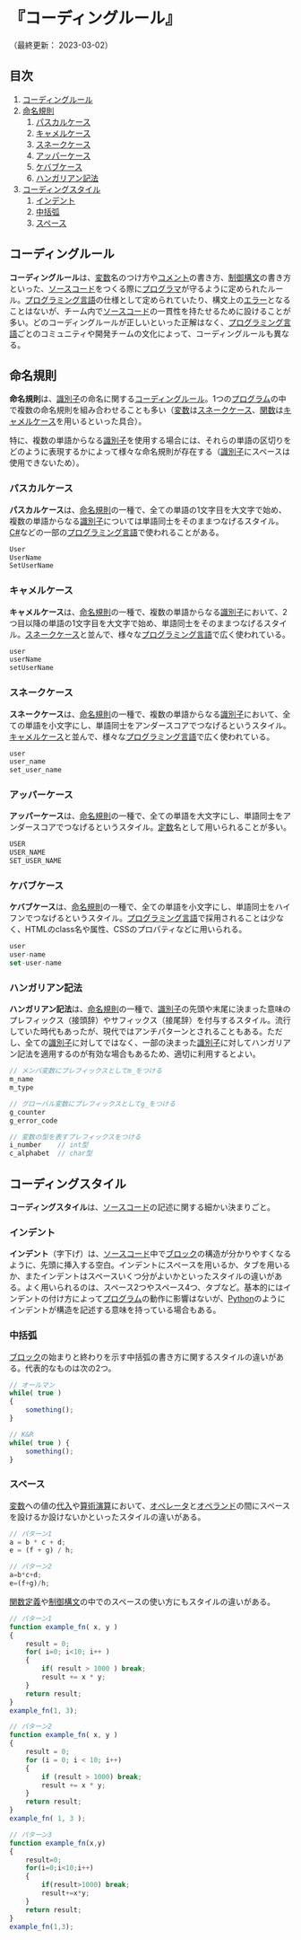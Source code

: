 # 『コーディングルール』

（最終更新： 2023-03-02）


## 目次

1. [コーディングルール](#コーディングルール)
1. [命名規則](#命名規則)
	1. [パスカルケース](#パスカルケース)
	1. [キャメルケース](#キャメルケース)
	1. [スネークケース](#スネークケース)
	1. [アッパーケース](#アッパーケース)
	1. [ケバブケース](#ケバブケース)
	1. [ハンガリアン記法](#ハンガリアン記法)
1. [コーディングスタイル](#コーディングスタイル)
	1. [インデント](#インデント)
	1. [中括弧](#中括弧)
	1. [スペース](#スペース)


## コーディングルール

**コーディングルール**は、[変数](./variable.md#変数-1)名のつけ方や[コメント](./programming.md#コメント)の書き方、[制御構文](./control_flow.md#制御フロー-1)の書き方といった、[ソースコード](./programming.md#ソースコード)をつくる際に[プログラマ](./programming.md#プログラマ)が守るように定められたルール。[プログラミング言語](./programming.md#プログラミング言語)の仕様として定められていたり、構文上の[エラー](./programming.md#エラー)となることはないが、チーム内で[ソースコード](./programming.md#ソースコード)の一貫性を持たせるために設けることが多い。どのコーディングルールが正しいといった正解はなく、[プログラミング言語](./programming.md#プログラミング言語)ごとのコミュニティや開発チームの文化によって、コーディングルールも異なる。


## 命名規則

**命名規則**は、[識別子](./programming.md#識別子)の命名に関する[コーディングルール](#コーディングルール)。1つの[プログラム](./programming.md#プログラム)の中で複数の命名規則を組み合わせることも多い（[変数](./variable.md#変数-1)は[スネークケース](#スネークケース)、[関数](#関数-1)は[キャメルケース](#キャメルケース)を用いるといった具合）。

特に、複数の単語からなる[識別子](./programming.md#識別子)を使用する場合には、それらの単語の区切りをどのように表現するかによって様々な命名規則が存在する（[識別子](./programming.md#識別子)にスペースは使用できないため）。

### パスカルケース

**パスカルケース**は、[命名規則](#命名規則)の一種で、全ての単語の1文字目を大文字で始め、複数の単語からなる[識別子](./programming.md#識別子)については単語同士をそのままつなげるスタイル。[C#](./programming_language.md#c-1)などの一部の[プログラミング言語](./programming.md#プログラミング言語)で使われることがある。

```js
User
UserName
SetUserName
```

### キャメルケース

**キャメルケース**は、[命名規則](#命名規則)の一種で、複数の単語からなる[識別子](./programming.md#識別子)において、2つ目以降の単語の1文字目を大文字で始め、単語同士をそのままつなげるスタイル。[スネークケース](#スネークケース)と並んで、様々な[プログラミング言語](./programming.md#プログラミング言語)で広く使われている。

```js
user
userName
setUserName
```

### スネークケース

**スネークケース**は、[命名規則](#命名規則)の一種で、複数の単語からなる[識別子](./programming.md#識別子)において、全ての単語を小文字にし、単語同士をアンダースコアでつなげるというスタイル。[キャメルケース](#キャメルケース)と並んで、様々な[プログラミング言語](./programming.md#プログラミング言語)で広く使われている。

```js
user
user_name
set_user_name
```

### アッパーケース

**アッパーケース**は、[命名規則](#命名規則)の一種で、全ての単語を大文字にし、単語同士をアンダースコアでつなげるというスタイル。[定数](./variable.md#定数)名として用いられることが多い。

```js
USER
USER_NAME
SET_USER_NAME
```

### ケバブケース

**ケバブケース**は、[命名規則](#命名規則)の一種で、全ての単語を小文字にし、単語同士をハイフンでつなげるというスタイル。[プログラミング言語](./programming.md#プログラミング言語)で採用されることは少なく、HTMLのclass名や属性、CSSのプロパティなどに用いられる。

```js
user
user-name
set-user-name
```

### ハンガリアン記法

**ハンガリアン記法**は、[命名規則](#命名規則)の一種で、[識別子](./programming.md#識別子)の先頭や末尾に決まった意味のプレフィックス（接頭辞）やサフィックス（接尾辞）を付与するスタイル。流行していた時代もあったが、現代ではアンチパターンとされることもある。ただし、全ての[識別子](./programming.md#識別子)に対してではなく、一部の決まった[識別子](./programming.md#識別子)に対してハンガリアン記法を適用するのが有効な場合もあるため、適切に利用するとよい。

```js
// メンバ変数にプレフィックスとしてm_をつける
m_name
m_type

// グローバル変数にプレフィックスとしてg_をつける
g_counter
g_error_code

// 変数の型を表すプレフィックスをつける
i_number    // int型
c_alphabet  // char型
```


## コーディングスタイル

**コーディングスタイル**は、[ソースコード](./programming.md#ソースコード)の記述に関する細かい決まりごと。

### インデント

**インデント**（字下げ）は、[ソースコード](./programming.md#ソースコード)中で[ブロック](./control_flow.md#ブロック)の構造が分かりやすくなるように、先頭に挿入する空白。インデントにスペースを用いるか、タブを用いるか、またインデントはスペースいくつ分がよいかといったスタイルの違いがある。よく用いられるのは、スペース2つやスペース4つ、タブなど。基本的にはインデントの付け方によって[プログラム](./programming.md#プログラム)の動作に影響はないが、[Python](./programming_language.md#python)のようにインデントが構造を記述する意味を持っている場合もある。

### 中括弧

[ブロック](./control_flow.md#ブロック)の始まりと終わりを示す中括弧の書き方に関するスタイルの違いがある。代表的なものは次の2つ。

```js
// オールマン
while( true )
{
    something();
}

// K&R
while( true ) {
    something();
}
```

### スペース

[変数](./variable.md#変数-1)への値の[代入](./variable.md#代入)や[算術演算](./operation.md#算術演算)において、[オペレータ](./operation.md#演算-1)と[オペランド](./operation.md#演算-1)の間にスペースを設けるか設けないかといったスタイルの違いがある。

```js
// パターン1
a = b * c + d;
e = (f + g) / h;

// パターン2
a=b*c+d;
e=(f+g)/h;
```

[関数定義](./function.md#関数定義)や[制御構文](./control_flow.md#制御構文)の中でのスペースの使い方にもスタイルの違いがある。

```js
// パターン1
function example_fn( x, y )
{
    result = 0;
    for( i=0; i<10; i++ )
    {
        if( result > 1000 ) break;
        result += x * y;
    }
    return result;
}
example_fn(1, 3);

// パターン2
function example_fn( x, y )
{
    result = 0;
    for (i = 0; i < 10; i++)
    {
        if (result > 1000) break;
        result += x * y;
    }
    return result;
}
example_fn( 1, 3 );

// パターン3
function example_fn(x,y)
{
    result=0;
    for(i=0;i<10;i++)
    {
        if(result>1000) break;
        result+=x*y;
    }
    return result;
}
example_fn(1,3);
```
